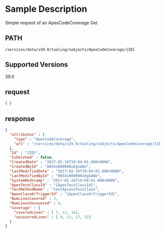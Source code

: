 # Sample Description
Simple request of an ApexCodeCoverage Get

## PATH
```
/services/data/v39.0/tooling/sobjects/ApexCodeCoverage/{ID}
```
## Supported Versions
39.0

## request
```json
{ }

```
## response
```json
{
  "attributes" : {
    "type" : "ApexCodeCoverage",
    "url" : "/services/data/v39.0/tooling/sobjects/ApexCodeCoverage/{ID}"
  },
  "Id" : "{ID}",
  "IsDeleted" : false,
  "CreatedDate" : "2017-02-16T19:04:01.000+0000",
  "CreatedById" : "00541000000uEgSAAU",
  "LastModifiedDate" : "2017-02-16T19:04:01.000+0000",
  "LastModifiedById" : "00541000000uEgSAAU",
  "SystemModstamp" : "2017-02-16T19:04:01.000+0000",
  "ApexTestClassId" : "{ApexTestClassId}",
  "TestMethodName" : "testApiatoTestClass",
  "ApexClassOrTriggerId" : "{ApexClassOrTriggerId}",
  "NumLinesCovered" : 3,
  "NumLinesUncovered" : 4,
  "Coverage" : {
    "coveredLines" : [ 7, 12, 16],
    "uncoveredLines" : [ 9, 13, 17, 22]
  }
}
```
